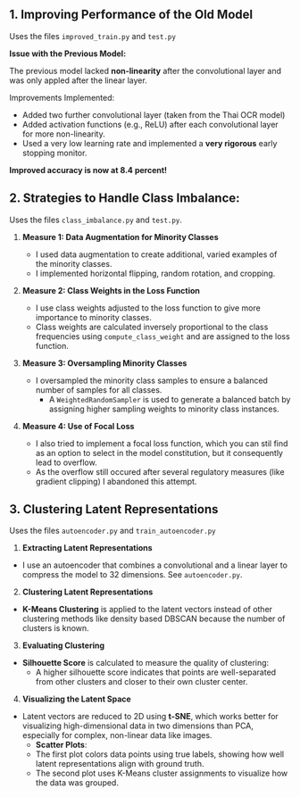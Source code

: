 ## 1. Improving Performance of the Old Model

Uses the files `improved_train.py` and `test.py` 


**Issue with the Previous Model:**

The previous model lacked **non-linearity** after the convolutional layer and was only appled after the linear layer. 

Improvements Implemented:
   - Added two further convolutional layer (taken from the Thai OCR model)
   - Added activation functions (e.g., ReLU) after each convolutional layer for more non-linearity.                                                  
   - Used a very low learning rate and implemented a **very rigorous** early stopping monitor.

**Improved accuracy is now at 8.4 percent!**

## 2. Strategies to Handle Class Imbalance:

Uses the files `class_imbalance.py` and `test.py`.

1. **Measure 1: Data Augmentation for Minority Classes**
   - I used data augmentation to create additional, varied examples of the minority classes.
   - I implemented horizontal flipping, random rotation, and cropping.

2. **Measure 2: Class Weights in the Loss Function**
   - I use class weights adjusted to the loss function to give more importance to minority classes. 
   - Class weights are calculated inversely proportional to the class frequencies using `compute_class_weight` and are assigned to the loss function.

3. **Measure 3: Oversampling Minority Classes**
   - I oversampled the minority class samples to ensure a balanced number of samples for all classes. 
     - A `WeightedRandomSampler` is used to generate a balanced batch by assigning higher sampling weights to minority class instances.

4. **Measure 4: Use of Focal Loss**
     - I also tried to implement a focal loss function, which you can stil find  as an option to select in the model constitution, but it consequently lead to overflow. 
     - As the overflow still occured after several regulatory measures (like gradient clipping) I abandoned this attempt.  

## 3. Clustering Latent Representations

Uses the files `autoencoder.py` and `train_autoencoder.py`

1. **Extracting Latent Representations**
- I use an autoencoder that combines a convolutional and a linear layer to compress the model to 32 dimensions. See `autoencoder.py`.

2. **Clustering Latent Representations**
- **K-Means Clustering** is applied to the latent vectors instead of other clustering methods like density based DBSCAN because the number of clusters is known. 

3. **Evaluating Clustering**
- **Silhouette Score** is calculated to measure the quality of clustering:
  - A higher silhouette score indicates that points are well-separated from other clusters and closer to their own cluster center.

4. **Visualizing the Latent Space**
- Latent vectors are reduced to 2D using **t-SNE**, which works better for visualizing high-dimensional data in two dimensions than PCA, especially for complex, non-linear data like images.
  - **Scatter Plots**:
  - The first plot colors data points using true labels, showing how well latent representations align with ground truth.
  - The second plot uses K-Means cluster assignments to visualize how the data was grouped.
